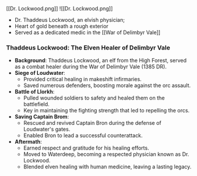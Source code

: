 [[Dr. Lockwood.png]]
![[Dr. Lockwood.png]]
- Dr. Thaddeus Lockwood, an elvish physician; 
- Heart of gold beneath a rough exterior
- Served as a dedicated medic in the [[War of Delimbyr Vale]]
### Thaddeus Lockwood: The Elven Healer of Delimbyr Vale

- **Background**: Thaddeus Lockwood, an elf from the High Forest, served as a combat healer during the War of Delimbyr Vale (1385 DR).
- **Siege of Loudwater**: 
  - Provided critical healing in makeshift infirmaries.
  - Saved numerous defenders, boosting morale against the orc assault.
- **Battle of Llorkh**:
  - Pulled wounded soldiers to safety and healed them on the battlefield.
  - Key in maintaining the fighting strength that led to repelling the orcs.
- **Saving Captain Brom**:
  - Rescued and revived Captain Bron during the defense of Loudwater's gates.
  - Enabled Bron to lead a successful counterattack.
- **Aftermath**:
  - Earned respect and gratitude for his healing efforts.
  - Moved to Waterdeep, becoming a respected physician known as Dr. Lockwood.
  - Blended elven healing with human medicine, leaving a lasting legacy.